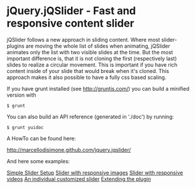 jQuery.jQSlider - Fast and responsive content slider
==================================================

jQSlider follows a new approach in sliding content. Where most slider-plugins are moving the whole list of slides
when animating, jQSlider animates only the list with two visible slides at the time. But the most important difference is,
that it is not cloning the first (respectively last) slides to realize a circular movement. This is important if you have rich content
inside of your slide that would break when it's cloned. This approach makes it also possible to have a fully css based
scaling.

If you have grunt installed (see http://gruntjs.com/) you can build a minified version with

    $ grunt

You can also build an API reference (generated in './doc') by running:

    $ grunt yuidoc

A HowTo can be found here:

http://marcellodisimone.github.com/jquery.jqslider/

And here some examples:

[Simple Slider Setup](http://marcellodisimone.github.com/jquery.jqslider/examples/simple.html)
[Slider with responsive images](http://marcellodisimone.github.com/jquery.jqslider/examples/images.html)
[Slider with responsive videos](http://marcellodisimone.github.com/jquery.jqslider/examples/video.html)
[An individual customized slider](http://marcellodisimone.github.com/jquery.jqslider/examples/customized.html)
[Extending the plugin](http://marcellodisimone.github.com/jquery.jqslider/examples/extending-jqslider.html)
